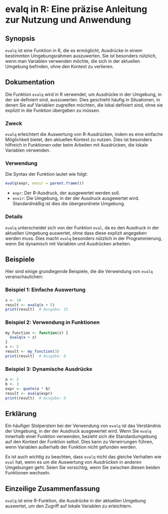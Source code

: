 <!--
Meta Description: # evalq in R: Eine präzise Anleitung zur Nutzung und Anwendung ## Synopsis `evalq` ist eine Funktion in R, die es ermöglicht, Ausdrücke in einem besti...
Meta Keywords: der, evalq, die, funktion, sie
-->

# evalq in R: Eine präzise Anleitung zur Nutzung und Anwendung

## Synopsis
`evalq` ist eine Funktion in R, die es ermöglicht, Ausdrücke in einem bestimmten Umgebungsrahmen auszuwerten. Sie ist besonders nützlich, wenn man Variablen verwenden möchte, die sich in der aktuellen Umgebung befinden, ohne den Kontext zu verlieren.

## Dokumentation
Die Funktion `evalq` wird in R verwendet, um Ausdrücke in der Umgebung, in der sie definiert sind, auszuwerten. Dies geschieht häufig in Situationen, in denen Sie auf Variablen zugreifen möchten, die lokal definiert sind, ohne sie explizit in die Funktion übergeben zu müssen.

### Zweck
`evalq` erleichtert die Auswertung von R-Ausdrücken, indem es eine einfache Möglichkeit bietet, den aktuellen Kontext zu nutzen. Dies ist besonders hilfreich in Funktionen oder beim Arbeiten mit Ausdrücken, die lokale Variablen verwenden.

### Verwendung
Die Syntax der Funktion lautet wie folgt:

```R
evalq(expr, envir = parent.frame())
```

- `expr`: Der R-Ausdruck, der ausgewertet werden soll.
- `envir`: Die Umgebung, in der der Ausdruck ausgewertet wird. Standardmäßig ist dies die übergeordnete Umgebung.

### Details
`evalq` unterscheidet sich von der Funktion `eval`, da es den Ausdruck in der aktuellen Umgebung auswertet, ohne dass diese explizit angegeben werden muss. Dies macht `evalq` besonders nützlich in der Programmierung, wenn Sie dynamisch mit Variablen und Ausdrücken arbeiten.

## Beispiele
Hier sind einige grundlegende Beispiele, die die Verwendung von `evalq` veranschaulichen:

### Beispiel 1: Einfache Auswertung
```R
x <- 10
result <- evalq(x + 5)
print(result)  # Ausgabe: 15
```

### Beispiel 2: Verwendung in Funktionen
```R
my_function <- function(z) {
  evalq(x + z)
}
x <- 5
result <- my_function(3)
print(result)  # Ausgabe: 8
```

### Beispiel 3: Dynamische Ausdrücke
```R
a <- 2
b <- 3
expr <- quote(a * b)
result <- evalq(expr)
print(result)  # Ausgabe: 6
```

## Erklärung
Ein häufiger Stolperstein bei der Verwendung von `evalq` ist das Verständnis der Umgebung, in der der Ausdruck ausgewertet wird. Wenn Sie `evalq` innerhalb einer Funktion verwenden, bezieht sich die Standardumgebung auf den Kontext der Funktion selbst. Dies kann zu Verwirrungen führen, wenn Variablen außerhalb der Funktion nicht gefunden werden.

Es ist auch wichtig zu beachten, dass `evalq` nicht das gleiche Verhalten wie `eval` hat, wenn es um die Auswertung von Ausdrücken in anderen Umgebungen geht. Seien Sie vorsichtig, wenn Sie zwischen diesen beiden Funktionen wechseln.

## Einzeilige Zusammenfassung
`evalq` ist eine R-Funktion, die Ausdrücke in der aktuellen Umgebung auswertet, um den Zugriff auf lokale Variablen zu erleichtern.